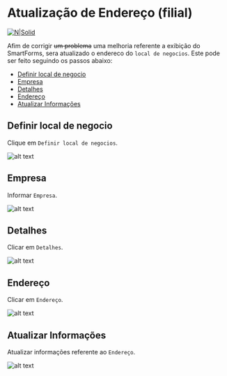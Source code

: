 # Atualização de Endereço (filial) #

[![N|Solid](https://wiki.scn.sap.com/wiki/download/attachments/1710/ABAP%20Development.png?version=1&modificationDate=1446673897000&api=v2)](https://www.sap.com/brazil/developer.html)

Afim de corrigir ~~um problema~~ uma melhoria referente a exibição do SmartForms, sera atualizado o endereco do `local de negocios`. Este pode ser feito seguindo os passos abaixo:

* [Definir local de negocio](#definir-local-de-negocio)
* [Empresa](#empresa)
* [Detalhes](#detalhes)
* [Endereço](#endereço)
* [Atualizar Informações](#atualizar-informações)

## Definir local de negocio ##

Clique em `Definir local de negocios`.

![alt text](https://i.ibb.co/cQZJVp8/step-01.png)

## Empresa ##

Informar `Empresa`.

![alt text](https://i.ibb.co/Dptdy2R/step-02.png)

## Detalhes ##

Clicar em `Detalhes`.

![alt text](https://i.ibb.co/q9QxwWN/step-03.png)

## Endereço ##

Clicar em `Endereço`.

![alt text](https://i.ibb.co/WkTK5Qg/step-04.png)

## Atualizar Informações ##

Atualizar informações referente ao `Endereço`.

![alt text](https://i.ibb.co/tYcGzd0/step-05.png)

